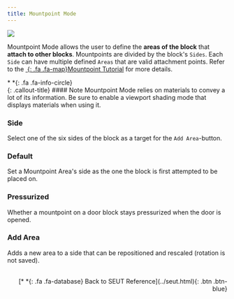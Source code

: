 ```yaml
---
title: Mountpoint Mode
---
```

![](/modding-reference/assets/images/reference/seut/mountpoint-mode_1.png)

Mountpoint Mode allows the user to define the **areas of the block** that **attach to other blocks**. Mountpoints are divided by the block's `Sides`. Each `Side` can have multiple defined `Areas` that are valid attachment points. Refer to the [*&nbsp;*{: .fa .fa-map}Mountpoint Tutorial]() for more details.

<div class="callout-block callout-info"><div class="icon-holder">*&nbsp;*{: .fa .fa-info-circle}
</div><div class="content">
{: .callout-title}
#### Note
Mountpoint Mode relies on materials to convey a lot of its information. Be sure to enable a viewport shading mode that displays materials when using it.
</div></div>

### Side
Select one of the six sides of the block as a target for the `Add Area`-button.

### Default
Set a Mountpoint Area's side as the one the block is first attempted to be placed on.

### Pressurized
Whether a mountpoint on a door block stays pressurized when the door is opened.

### Add Area
Adds a new area to a side that can be repositioned and rescaled (rotation is not saved).
<br><br/>
<p style="text-align:right">[*&nbsp;*{: .fa .fa-database} Back to SEUT Reference](../seut.html){: .btn .btn-blue}</p>
